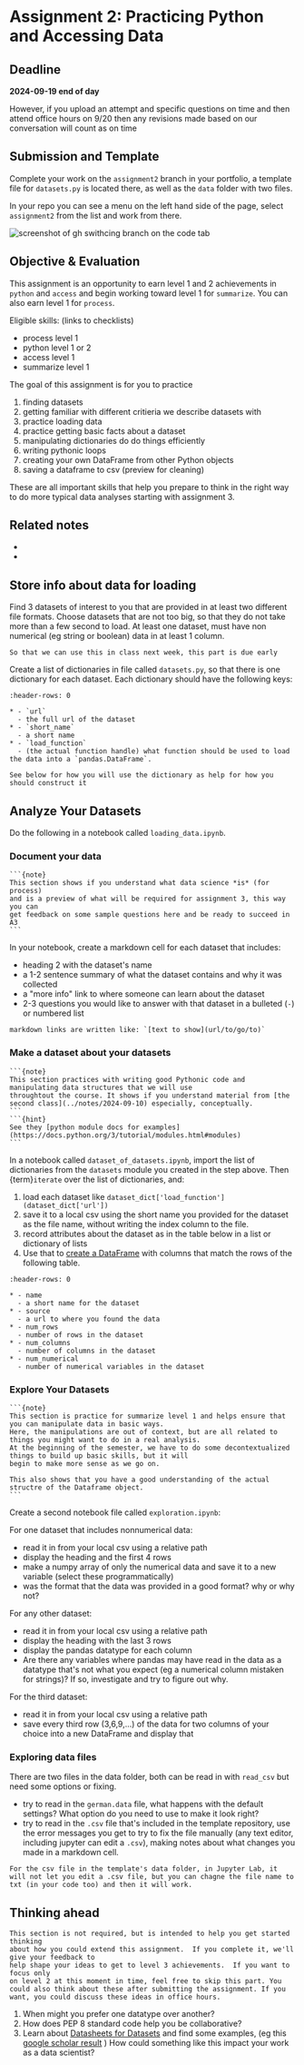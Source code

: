 
# Assignment 2: Practicing Python and Accessing Data

## Deadline 

**2024-09-19 end of day**

However, if you  upload an attempt and specific questions on time and then attend office hours on 9/20 then any revisions made based on our conversation will count as on time
<!-- - [accept assignment](https://classroom.github.com/a/BOG3E7Ch) -->
## Submission and Template

Complete your work on the `assignment2` branch in your portfolio, a template file for `datasets.py` is located there, as well as the `data` folder with two files. 

In your repo you can see a menu on the left hand side of the page, select `assignment2` from the list and work from there. 

![screenshot of gh swithcing branch on the code tab](../img/switch_branch.png)





## Objective & Evaluation
This assignment is an opportunity to earn level 1 and 2 achievements in `python` and `access` and begin working toward level 1 for `summarize`. You can also earn level 1 for `process`.

Eligible skills: (links to checklists)
- process level 1
- python level 1 or 2
- access level 1
- summarize level 1


The goal of this assignment is for you to practice 
1) finding datasets
2) getting familiar with different critieria we describe datasets with
3) practice loading data
4) practice getting basic facts about a dataset
5) manipulating dictionaries do do things efficiently
6) writing pythonic loops
7) creating your own DataFrame from other Python objects
8) saving a dataframe to csv (preview for cleaning)

These are all important skills that help you prepare to think in the right way to do more typical data analyses starting with assignment 3. 

## Related notes

- [](../notes/2024-09-10)
- [](../notes/2023-09-12)



## Store info about data for loading

Find 3 datasets of interest to you that are provided in at least two different file formats. Choose datasets that are not too big, so that they do not take more than a few second to load. At least one dataset, must have non numerical (eg string or boolean) data in at least 1 column.

```{important}
So that we can use this in class next week, this part is due early
```

Create a list of dictionaries in file called `datasets.py`, so that there is one dictionary for each dataset. Each dictionary should have the following keys:

```{list-table} Meta data of the dictionaries
:header-rows: 0

* - `url`
  - the full url of the dataset
* - `short_name`
  - a short name
* - `load_function`
  - (the actual function handle) what function should be used to load the data into a `pandas.DataFrame`.

```

```{hint}
See below for how you will use the dictionary as help for how you should construct it
```


## Analyze Your Datasets

Do the following in a notebook called `loading_data.ipynb`.

### Document your data

````{margin}
```{note}
This section shows if you understand what data science *is* (for process)
and is a preview of what will be required for assignment 3, this way you can
get feedback on some sample questions here and be ready to succeed in A3
```
````

In your notebook, create a markdown cell for each dataset that includes:
- heading 2 with the dataset's name
- a 1-2 sentence summary of what the dataset contains and why it was collected
- a "more info" link to where someone can learn about the dataset
- 2-3 questions you would like to answer with that dataset in a bulleted (`-`) or numbered list

```{hint}
markdown links are written like: `[text to show](url/to/go/to)`
```

### Make a dataset about your datasets

````{margin}
```{note}
This section practices with writing good Pythonic code and manipulating data structures that we will use
throughtout the course. It shows if you understand material from [the second class](../notes/2024-09-10) especially, conceptually. 
```
```{hint}
See they [python module docs for examples](https://docs.python.org/3/tutorial/modules.html#modules)
```
````
In a notebook called `dataset_of_datasets.ipynb`, import the list of dictionaries from the `datasets` module you created in the step above. 
Then {term}`iterate` over the list of dictionaries, and:  

1. load each dataset like `dataset_dict['load_function'](dataset_dict['url'])`
1. save it to a local csv using the short name you provided for the dataset as the file name, without writing the index column to the file.
1. record attributes about the dataset as in the table below in a list or dictionary of lists 
1. Use that to [create a DataFrame](https://pandas.pydata.org/docs/reference/api/pandas.DataFrame.html) with columns that match the rows of the following table.

```{list-table} Meta Data Description of the DataFrame to build
:header-rows: 0

* - name
  - a short name for the dataset
* - source
  - a url to where you found the data
* - num_rows
  - number of rows in the dataset
* - num_columns
  - number of columns in the dataset
* - num_numerical
  - number of numerical variables in the dataset
```

### Explore Your Datasets
````{margin}
```{note}
This section is practice for summarize level 1 and helps ensure that you can manipulate data in basic ways. 
Here, the manipulations are out of context, but are all related to things you might want to do in a real analysis. 
At the beginning of the semester, we have to do some decontextualized things to build up basic skills, but it will
begin to make more sense as we go on. 

This also shows that you have a good understanding of the actual structre of the Dataframe object. 
```
````

Create a second notebook file called `exploration.ipynb`: 

For one dataset that includes nonnumerical data:
- read it in from your local csv using a relative path
- display the heading and the first 4 rows
- make a numpy array of only the numerical data and save it to a new variable (select these programmatically)
- was the format that the data was provided in a good format? why or why not?


For any other dataset:
- read it in from your local csv using a relative path
- display the heading with the last 3 rows
- display the pandas datatype for each column
- Are there any variables where pandas may have read in the data as a datatype that's not what you expect (eg a numerical column mistaken for strings)? If so, investigate and try to figure out why.

For the third dataset:
- read it in from your local csv  using a relative path
- save every third row (3,6,9,...) of the data for two columns of your choice into a new DataFrame and display that

### Exploring data files

There are two files in the data folder, both can be read in with `read_csv` but need some options or fixing.

- try to read in the `german.data` file, what happens with the default settings? What option do you need to use to make it look right?
- try to read in the `.csv` file that's included in the template repository, use the error messages you get to try to fix the file manually (any text editor, including jupyter can edit a `.csv`), making notes about what changes you made in a markdown cell.

```{hint}
For the csv file in the template's data folder, in Jupyter Lab, it will not let you edit a .csv file, but you can chagne the file name to txt (in your code too) and then it will work. 
```


<!-- ## Submission

You will add the files to your portfolio, but a couple of steps need to be checked and tested first.  -->

<!-- This time you have to separately submit from posting your code to make grading easier.  

1. Go to the actions tab 
2. Click the action called "Prepare & Submit" in the left hand sidebar
3. click the run workflow button on the right hand side.
4. Cilck run workflow

```{hint}
see the [github docs](https://docs.github.com/en/actions/using-workflows/manually-running-a-workflow) for screenshots of how to do these steps. 
``` 
-->

## Thinking ahead

```{important}
This section is not required, but is intended to help you get started thinking
about how you could extend this assignment.  If you complete it, we'll give your feedback to
help shape your ideas to get to level 3 achievements.  If you want to focus only
on level 2 at this moment in time, feel free to skip this part. You could also think about these after submitting the assignment. If you want, you could discuss these ideas in office hours.
```


1. When might you prefer one datatype over another?
1. How does PEP 8 standard code help you be collaborative?
1. Learn about [Datasheets for Datasets](https://arxiv.org/pdf/1803.09010.pdf) and find some examples, (eg this [google scholar result](https://scholar.google.com/scholar?q=datasheets+for+datasets&hl=en&as_sdt=0&as_vis=1&oi=scholart) ) How could something like this impact your work as a data scientist?
